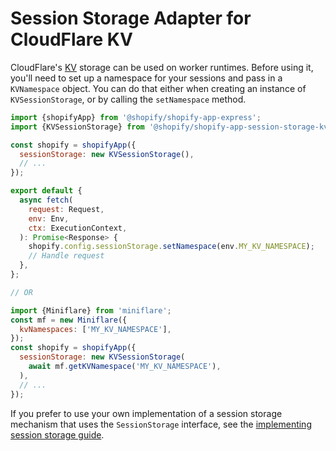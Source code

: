# Session Storage Adapter for CloudFlare KV

CloudFlare's [KV](https://www.cloudflare.com/products/workers-kv/) storage can be used on worker runtimes.
Before using it, you'll need to set up a namespace for your sessions and pass in a `KVNamespace` object.
You can do that either when creating an instance of `KVSessionStorage`, or by calling the `setNamespace` method.

```js
import {shopifyApp} from '@shopify/shopify-app-express';
import {KVSessionStorage} from '@shopify/shopify-app-session-storage-kv';

const shopify = shopifyApp({
  sessionStorage: new KVSessionStorage(),
  // ...
});

export default {
  async fetch(
    request: Request,
    env: Env,
    ctx: ExecutionContext,
  ): Promise<Response> {
    shopify.config.sessionStorage.setNamespace(env.MY_KV_NAMESPACE);
    // Handle request
  },
};

// OR

import {Miniflare} from 'miniflare';
const mf = new Miniflare({
  kvNamespaces: ['MY_KV_NAMESPACE'],
});
const shopify = shopifyApp({
  sessionStorage: new KVSessionStorage(
    await mf.getKVNamespace('MY_KV_NAMESPACE'),
  ),
  // ...
});
```

If you prefer to use your own implementation of a session storage mechanism that uses the `SessionStorage` interface, see the [implementing session storage guide](https://github.com/Shopify/shopify-app-js/blob/main/packages/session-storage/shopify-app-session-storage/implementing-session-storage.md).
